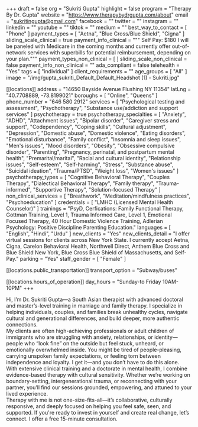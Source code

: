 +++
draft = false
org = "Sukriti Gupta"
highlight = false
program = "Therapy By Dr. Gupta"
website = "https://www.therapybydrgupta.com/about"
email = "sukritingupta@gmail.com"
facebook = ""
twitter = ""
instagram = ""
linkedin = ""
youtube = ""
tiktok = ""
medium = ""
best_way_to_contact = [ "Phone" ]
payment_types = [ "Aetna", "Blue Cross/Blue Shield", "Cigna" ]
sliding_scale_clinical = true
payment_info_clinical = """
Self Pay: $180
I will be paneled with Medicare in the coming months and currently offer out-of-network services with superbills for potential reimbursement, depending on your plan."""
payment_types_non_clinical = [ ]
sliding_scale_non_clinical = false
payment_info_non_clinical = ""
ada_compliant = false
telehealth = "Yes"
tags = [ "individual" ]
client_requirements = ""
age_groups = [ "All" ]
image = "/img/gupta_sukriti_Default_Default_Headshot (1) - Sukriti.jpg"

[[locations]]
address = "14650 Bayside Avenue Flushing NY 11354"
latLng = "40.7708889, -73.8199021"
boroughs = [ "Online", "Queens" ]
phone_number = "646 580 2912"
services = [
  "Psychological testing and assessment",
  "Psychotherapy",
  "Substance use/addiction and support services"
]
psychotherapy = true
psychotherapy_specialties = [
  "Anxiety",
  "ADHD",
  "Attachment issues",
  "Bipolar disorder",
  "Caregiver stress and support",
  "Codependency",
  "Coping skills",
  "Cultural adjustment",
  "Depression",
  "Domestic abuse",
  "Domestic violence",
  "Eating disorders",
  "Emotional disturbance",
  "Family conflict",
  "Insomnia and sleep issues",
  "Men's issues",
  "Mood disorders",
  "Obesity",
  "Obsessive compulsive disorder",
  "Parenting",
  "Pregnancy, perinatal, and postpartum mental health",
  "Premarital/marital",
  "Racial and cultural identity",
  "Relationship issues",
  "Self-esteem",
  "Self-harming",
  "Stress",
  "Substance abuse",
  "Suicidal ideation",
  "Trauma/PTSD",
  "Weight loss",
  "Women's issues"
]
psychotherapy_types = [
  "Cognitive Behavioral Therapy",
  "Couples Therapy",
  "Dialectical Behavioral Therapy",
  "Family therapy",
  "Trauma-informed",
  "Supportive Therapy",
  "Solution-focused Therapy"
]
non_clinical_services = [
  "Breathwork",
  "Meditation/mindfulness practices",
  "Psychoeducation"
]
credentials = [ "LMHC (Licensed Mental Health Counselor)" ]
trainings = "PsyD, Cerfications: Family Functional Therapy, Gottman Training, Level 1, Trauma Informed Care, Level 1, Emotional Focused Therapy, 40 Hour Domestic Violence Training, Adlerian Psychology: Positive Discipline Parenting Education."
languages = [ "English", "Hindi", "Urdu" ]
new_clients = "Yes"
new_clients_detail = "I offer virtual sessions for clients across New York State. I currently accept Aetna, Cigna, Carelon Behavioral Health, Northwell Direct, Anthem Blue Cross and Blue Shield New York, Blue Cross Blue Shield of Massachusetts, and Self-Pay."
parking = "Yes"
staff_gender = [ "Female" ]

  [[locations.public_transportation]]
  transport_option = "Subway/buses"

  [[locations.hours_of_operation]]
  day_hours = "Sunday-to Friday 10AM-10PM"
+++

Hi, I’m Dr. Sukriti Gupta—a South Asian therapist with advanced doctoral and master’s-level training in marriage and family therapy. I specialize in helping individuals, couples, and families break unhealthy cycles, navigate cultural and generational differences, and build deeper, more authentic connections. <br>
My clients are often high-achieving professionals or adult children of immigrants who are struggling with anxiety, relationships, or identity—people who “look fine” on the outside but feel stuck, unheard, or emotionally overwhelmed inside. You might be tired of people-pleasing, carrying unspoken family expectations, or feeling torn between independence and loyalty. I get it—and you don’t have to do this alone. <br>
With extensive clinical training and a doctorate in mental health, I combine evidence-based therapy with cultural sensitivity. Whether we’re working on boundary-setting, intergenerational trauma, or reconnecting with your partner, you’ll find our sessions grounded, empowering, and attuned to your lived experience. <br>
Therapy with me is not one-size-fits-all—it’s collaborative, culturally responsive, and deeply focused on helping you feel safe, seen, and supported. If you're ready to invest in yourself and create real change, let’s connect. I offer a free 15-minute consultation. <br>

